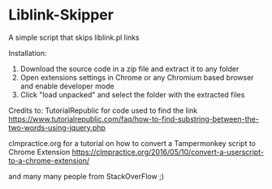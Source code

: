 # Liblink-Skipper
A simple script that skips liblink.pl links

Installation:
1. Download the source code in a zip file and extract it to any folder
2. Open extensions settings in Chrome or any Chromium based browser and enable developer mode
4. Click "load unpacked" and select the folder with the extracted files




Credits to:
TutorialRepublic for code used to find the link
https://www.tutorialrepublic.com/faq/how-to-find-substring-between-the-two-words-using-jquery.php

clmpractice.org for a tutorial on how to convert a Tampermonkey script to Chrome Extension
https://clmpractice.org/2016/05/10/convert-a-userscript-to-a-chrome-extension/

and many many people from StackOverFlow ;)

